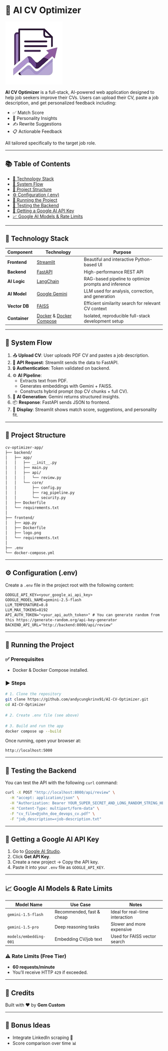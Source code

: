 # 🧠 AI CV Optimizer

![CV Optimizer UI](https://github.com/andycungkrinx91/AI-CV-Optimizer/blob/master/frontend/logo-github.png)

**AI CV Optimizer** is a full-stack, AI-powered web application designed to help job seekers improve their CVs. Users can upload their CV, paste a job description, and get personalized feedback including:

- ✅ Match Score
- 🧠 Personality Insights
- ✍️ Rewrite Suggestions
- 📋 Actionable Feedback

All tailored specifically to the target job role.

---

## 📚 Table of Contents

- [🧰 Technology Stack](#-technology-stack)
- [🔁 System Flow](#-system-flow)
- [📁 Project Structure](#-project-structure)
- [⚙️ Configuration (.env)](#-configuration-env)
- [🚀 Running the Project](#-running-the-project)
- [🧪 Testing the Backend](#-testing-the-backend)
- [🔑 Getting a Google AI API Key](#-getting-a-google-ai-api-key)
- [📈 Google AI Models & Rate Limits](#-google-ai-models--rate-limits)

---

## 🧰 Technology Stack

| Component     | Technology                                                                 | Purpose                                                                                           |
|--------------|------------------------------------------------------------------------------|---------------------------------------------------------------------------------------------------|
| **Frontend**  | [Streamlit](https://streamlit.io/)                                          | Beautiful and interactive Python-based UI                                                         |
| **Backend**   | [FastAPI](https://fastapi.tiangolo.com/)                                    | High-performance REST API                                                                         |
| **AI Logic**  | [LangChain](https://www.langchain.com/)                                     | RAG-based pipeline to optimize prompts and inference                                              |
| **AI Model**  | [Google Gemini](https://ai.google.dev/)                                     | LLM used for analysis, correction, and generation                                                 |
| **Vector DB** | [FAISS](https://faiss.ai/)                                                  | Efficient similarity search for relevant CV context                                               |
| **Container** | [Docker](https://www.docker.com/) & [Docker Compose](https://docs.docker.com/compose/) | Isolated, reproducible full-stack development setup                                     |

---

## 🔁 System Flow

1. 📤 **Upload CV**: User uploads PDF CV and pastes a job description.
2. 📡 **API Request**: Streamlit sends the data to FastAPI.
3. 🔒 **Authentication**: Token validated on backend.
4. ⚙️ **AI Pipeline**:
    - Extracts text from PDF.
    - Generates embeddings with Gemini + FAISS.
    - Constructs hybrid prompt (top CV chunks + full CV).
5. 🤖 **AI Generation**: Gemini returns structured insights.
6. 📦 **Response**: FastAPI sends JSON to frontend.
7. 🧾 **Display**: Streamlit shows match score, suggestions, and personality fit.

---

## 📁 Project Structure

```
cv-optimizer-app/
├── backend/
│   ├── app/
│   │   ├── __init__.py
│   │   ├── main.py
│   │   ├── api/
│   │   │   └── review.py
│   │   └── core/
│   │       ├── config.py
│   │       ├── rag_pipeline.py
│   │       └── security.py
│   ├── Dockerfile
│   └── requirements.txt
│
├── frontend/
│   ├── app.py
│   ├── Dockerfile
│   ├── logo.png
│   └── requirements.txt
│
├── .env
└── docker-compose.yml
```

---

## ⚙️ Configuration (.env)

Create a `.env` file in the project root with the following content:

```env
GOOGLE_API_KEY=<your_google_ai_api_key>
GOOGLE_MODEL_NAME=gemini-2.5-flash
LLM_TEMPERATURE=0.8
LLM_MAX_TOKENS=8192
API_AUTH_TOKEN="<your_api_auth_token>" # You can generate random from this https://generate-random.org/api-key-generator
BACKEND_API_URL="http://backend:8000/api/review"
```

---

## 🚀 Running the Project

### ✅ Prerequisites
- Docker & Docker Compose installed.

### ▶️ Steps

```bash
# 1. Clone the repository
git clone https://github.com/andycungkrinx91/AI-CV-Optimizer.git
cd AI-CV-Optimizer

# 2. Create .env file (see above)

# 3. Build and run the app
docker compose up --build
```

Once running, open your browser at:

```
http://localhost:5000
```

---

## 🧪 Testing the Backend

You can test the API with the following `curl` command:

```bash
curl -X POST "http://localhost:8000/api/review" \
  -H "accept: application/json" \
  -H "Authorization: Bearer YOUR_SUPER_SECRET_AND_LONG_RANDOM_STRING_HERE" \
  -H "Content-Type: multipart/form-data" \
  -F "cv_file=@john_doe_devops_cv.pdf" \
  -F "job_description=<job-description.txt"
```

---

## 🔑 Getting a Google AI API Key

1. Go to [Google AI Studio](https://makersuite.google.com/app).
2. Click **Get API Key**.
3. Create a new project → Copy the API key.
4. Paste it into your `.env` file as `GOOGLE_API_KEY`.

---

## 📈 Google AI Models & Rate Limits

| Model Name             | Use Case                   | Notes                                   |
|------------------------|----------------------------|-----------------------------------------|
| `gemini-1.5-flash`     | Recommended, fast & cheap  | Ideal for real-time interaction         |
| `gemini-1.5-pro`       | Deep reasoning tasks        | Slower and more expensive               |
| `models/embedding-001`| Embedding CV/job text      | Used for FAISS vector search            |

### ⚠️ Rate Limits (Free Tier)
- **60 requests/minute**
- You’ll receive HTTP `429` if exceeded.

---

## 💎 Credits

Built with ❤️ by **Gem Custom**

---

## 🧠 Bonus Ideas

- Integrate LinkedIn scraping 🧲
- Score comparison over time 📊
